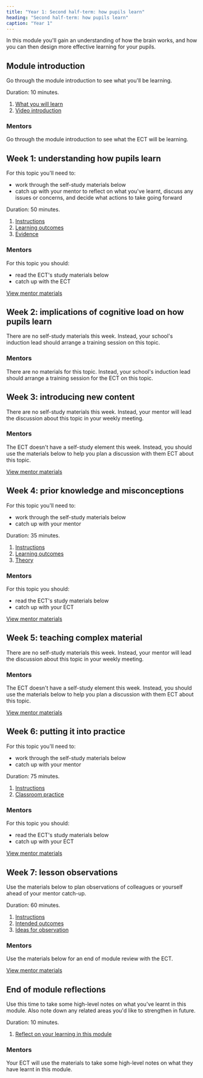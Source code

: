 ```yaml
---
title: "Year 1: Second half-term: how pupils learn"
heading: "Second half-term: how pupils learn"
caption: "Year 1"
---
```


In this module you'll gain an understanding of how the brain works, and how you can then design more effective learning for your pupils.

## Module introduction

Go through the module introduction to see what you'll be learning.

Duration: 10 minutes.

1. [What you will learn](/education-development-trust/year-1-how-pupils-learn/intro-ect-what-you-will-learn)
2. [Video introduction](/education-development-trust/year-1-how-pupils-learn/intro-ect-video-introduction)

### Mentors

Go through the module introduction to see what the ECT will be learning.

## Week 1: understanding how pupils learn

For this topic you'll need to:

- work through the self-study materials below
- catch up with your mentor to reflect on what you've learnt, discuss any issues or concerns, and decide what actions to take going forward

Duration: 50 minutes.

1. [Instructions](/education-development-trust/year-1-how-pupils-learn/autumn-week-1-ect-instructions)
2. [Learning outcomes](/education-development-trust/year-1-how-pupils-learn/autumn-week-1-ect-learning-outcomes)
3. [Evidence](/education-development-trust/year-1-how-pupils-learn/autumn-week-1-ect-evidence)

### Mentors

For this topic you should:

- read the ECT's study materials below
- catch up with the ECT

[View mentor materials](/education-development-trust/year-1-how-pupils-learn/autumn-week-1-mentor-materials)

## Week 2: implications of cognitive load on how pupils learn

There are no self-study materials this week. Instead, your school's induction lead should arrange a training session on this topic.


### Mentors

There are no materials for this topic. Instead, your school's induction lead should arrange a training session for the ECT on this topic.

## Week 3: introducing new content

There are no self-study materials this week. Instead, your mentor will lead the discussion about this topic in your weekly meeting.


### Mentors

The ECT doesn't have a self-study element this week. Instead, you should use the materials below to help you plan a discussion with them ECT about this topic.

[View mentor materials](/education-development-trust/year-1-how-pupils-learn/autumn-week-3-mentor-materials)

## Week 4: prior knowledge and misconceptions

For this topic you'll need to:

- work through the self-study materials below
- catch up with your mentor

Duration: 35 minutes.

1. [Instructions](/education-development-trust/year-1-how-pupils-learn/autumn-week-4-ect-instructions)
2. [Learning outcomes](/education-development-trust/year-1-how-pupils-learn/autumn-week-4-ect-learning-outcomes)
3. [Theory](/education-development-trust/year-1-how-pupils-learn/autumn-week-4-ect-theory)

### Mentors

For this topic you should:

- read the ECT's study materials below
- catch up with your ECT

[View mentor materials](/education-development-trust/year-1-how-pupils-learn/autumn-week-4-mentor-materials)

## Week 5: teaching complex material

There are no self-study materials this week. Instead, your mentor will lead the discussion about this topic in your weekly meeting.


### Mentors

The ECT doesn't have a self-study element this week. Instead, you should use the materials below to help you plan a discussion with them ECT about this topic.

[View mentor materials](/education-development-trust/year-1-how-pupils-learn/autumn-week-5-mentor-materials)

## Week 6: putting it into practice

For this topic you'll need to:

- work through the self-study materials below
- catch up with your mentor

Duration: 75 minutes.

1. [Instructions](/education-development-trust/year-1-how-pupils-learn/autumn-week-6-ect-instructions)
2. [Classroom practice](/education-development-trust/year-1-how-pupils-learn/autumn-week-6-ect-classroom-practice)

### Mentors

For this topic you should:

- read the ECT's study materials below
- catch up with your ECT

[View mentor materials](/education-development-trust/year-1-how-pupils-learn/autumn-week-6-mentor-materials)

## Week 7: lesson observations

Use the materials below to plan observations of colleagues or yourself ahead of your mentor catch-up.

Duration: 60 minutes.

1. [Instructions](/education-development-trust/year-1-how-pupils-learn/autumn-week-7-ect-instructions)
2. [Intended outcomes](/education-development-trust/year-1-how-pupils-learn/autumn-week-7-ect-intended-outcomes)
3. [Ideas for observation](/education-development-trust/year-1-how-pupils-learn/autumn-week-7-ect-ideas-for-observation)

### Mentors

Use the materials below for an end of module review with the ECT.

[View mentor materials](/education-development-trust/year-1-how-pupils-learn/autumn-week-7-mentor-materials)

## End of module reflections

Use this time to take some high-level notes on what you've learnt in this module. Also note down any related areas you'd like to strengthen in future.

Duration: 10 minutes.

1. [Reflect on your learning in this module](/education-development-trust/year-1-how-pupils-learn/intro-ect-reflect-on-your-learning-in-this-module)

### Mentors

Your ECT will use the materials to take some high-level notes on what they have learnt in this module.

